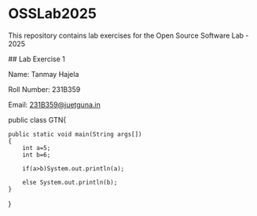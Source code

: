 # OSSLab2025

This repository contains lab exercises for the Open Source Software Lab - 2025



\## Lab Exercise 1

Name: Tanmay Hajela

Roll Number: 231B359

Email: 231B359@juetguna.in

<Solution code to part F>

public class GTN{


	public static void main(String args[])
	{
		int a=5;
		int b=6;

		if(a>b)System.out.println(a);

		else System.out.println(b);
	}
}

